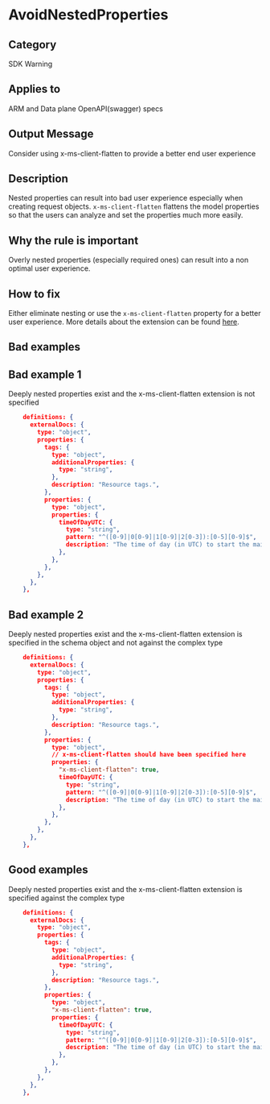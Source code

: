 # AvoidNestedProperties

## Category

SDK Warning

## Applies to

ARM and Data plane OpenAPI(swagger) specs

## Output Message

Consider using x-ms-client-flatten to provide a better end user experience

## Description

Nested properties can result into bad user experience especially when creating request objects. `x-ms-client-flatten` flattens the model properties so that the users can analyze and set the properties much more easily.

## Why the rule is important

Overly nested properties (especially required ones) can result into a non optimal user experience.

## How to fix

Either eliminate nesting or use the `x-ms-client-flatten` property for a better user experience. More details about the extension can be found [here](https://github.com/Azure/autorest/blob/main/docs/extensions/readme.md#x-ms-client-flatten).

## Bad examples

## Bad example 1
Deeply nested properties exist and the x-ms-client-flatten extension is not specified

```json
    definitions: {
      externalDocs: {
        type: "object",
        properties: {
          tags: {
            type: "object",
            additionalProperties: {
              type: "string",
            },
            description: "Resource tags.",
          },
          properties: {
            type: "object",
            properties: {
              timeOfDayUTC: {
                type: "string",
                pattern: "^([0-9]|0[0-9]|1[0-9]|2[0-3]):[0-5][0-9]$",
                description: "The time of day (in UTC) to start the maintenance window.",
              },
            },
          },
        },
      },
    },
```

## Bad example 2
Deeply nested properties exist and the x-ms-client-flatten extension is specified in the schema object and not against the complex type

```json
    definitions: {
      externalDocs: {
        type: "object",
        properties: {
          tags: {
            type: "object",
            additionalProperties: {
              type: "string",
            },
            description: "Resource tags.",
          },
          properties: {
            type: "object",
            // x-ms-client-flatten should have been specified here
            properties: {
              "x-ms-client-flatten": true,
              timeOfDayUTC: {
                type: "string",
                pattern: "^([0-9]|0[0-9]|1[0-9]|2[0-3]):[0-5][0-9]$",
                description: "The time of day (in UTC) to start the maintenance window.",
              },
            },
          },
        },
      },
    },
```
## Good examples

Deeply nested properties exist and the x-ms-client-flatten extension is specified against the complex type

```json
    definitions: {
      externalDocs: {
        type: "object",
        properties: {
          tags: {
            type: "object",
            additionalProperties: {
              type: "string",
            },
            description: "Resource tags.",
          },
          properties: {
            type: "object",
            "x-ms-client-flatten": true,
            properties: {
              timeOfDayUTC: {
                type: "string",
                pattern: "^([0-9]|0[0-9]|1[0-9]|2[0-3]):[0-5][0-9]$",
                description: "The time of day (in UTC) to start the maintenance window.",
              },
            },
          },
        },
      },
    },
```